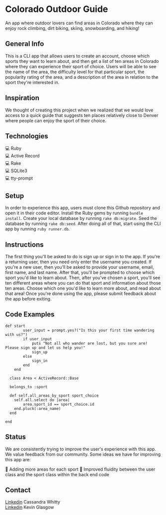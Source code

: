 # Colorado Outdoor Guide

An app where outdoor lovers can find areas in Colorado where they can enjoy rock climbing, dirt biking, skiing, snowboarding, and hiking!

## General Info
This is a CLI app that allows users to create an account, choose which sports they want to learn about, and then get a list of ten areas in Colorado where they can experience their sport of choice.  Users will be able to see the name of the area, the difficulty level for that particular sport, the popularity rating of the area, and a description of the area in relation to the sport they're interested in.  

## Inspiration

We thought of creating this project when we realized that we would love access to a quick guide that suggests ten places relatively close to Denver where people can enjoy the sport of their choice.

## Technologies
💻 Ruby <br />
💻 Active Record <br />
💻 Rake <br />
💻 SQLite3 <br />
💻 tty-prompt <br />

## Setup

In order to experience this app, users must clone this Github repository and open it in their code editor.  Install the Ruby gems by running ```bundle install```.  Create your local database by running ```rake db:migrate```.  Seed the database by running ```rake db:seed```.  After doing all of that, start using the CLI app by running ```ruby runner.db```. 

## Instructions

The first thing you'll be asked to do is sign up or sign in to the app.  If you're a returning user, then you need only enter the username you created.  If you're a new user, then you'll be asked to provide your username, email, first name, and last name.  After that, you'll be prompted to choose which sport you'd like to learn about.  Then, after you've chosen a sport, you'll see ten different areas where you can do that sport and information about those ten areas.  Choose which one you'd like to learn more about, and read about that area!  Once you're done using the app, please submit feedback about the app before exiting. 

## Code Examples

``` 
def start
        user_input = prompt.yes?("Is this your first time wandering with us?")
        if user_input
            puts "Not all who wander are lost, but you sure are! Please sign up and let us help you!"
            sign_up
        else 
            sign_in
        end
    end
  ```
```
  class Area < ActiveRecord::Base

  belongs_to :sport
  
  def self.all_areas_by_sport sport_choice
    self.all.select do |area|
        area.sport_id == sport_choice.id
    end.pluck(:area_name)
  end

end 
```

## Status

We are consistently trying to improve the user's experience with this app.  We value feedback from our community.  Some ideas we have for improving this app are:

🦾 Adding more areas for each sport
🦾 Improved fluidity between the user class and the sport class within the back end code

## Contact 

[Linkedin](https://www.linkedin.com/in/cassandra-whitty-0a184a1a4/)  Cassandra Whitty <br />
[Linkedin](https://www.linkedin.com/in/kevin-glasgow-21795154/)  Kevin Glasgow







